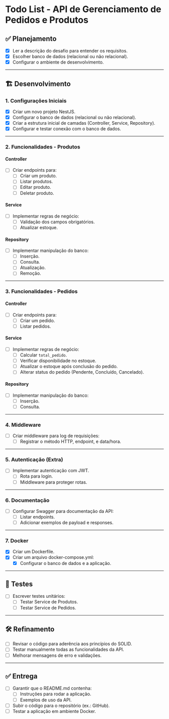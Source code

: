# Todo List - API de Gerenciamento de Pedidos e Produtos

## ✅ Planejamento
- [x] Ler a descrição do desafio para entender os requisitos.
- [x] Escolher banco de dados (relacional ou não relacional).
- [x] Configurar o ambiente de desenvolvimento.

---

## 🏗️ Desenvolvimento

### **1. Configurações Iniciais**
- [x] Criar um novo projeto NestJS.
- [x] Configurar o banco de dados (relacional ou não relacional).
- [x] Criar a estrutura inicial de camadas (Controller, Service, Repository).
- [x] Configurar e testar conexão com o banco de dados.

---

### **2. Funcionalidades - Produtos**
#### **Controller**
- [ ] Criar endpoints para:
  - [ ] Criar um produto.
  - [ ] Listar produtos.
  - [ ] Editar produto.
  - [ ] Deletar produto.

#### **Service**
- [ ] Implementar regras de negócio:
  - [ ] Validação dos campos obrigatórios.
  - [ ] Atualizar estoque.
  
#### **Repository**
- [ ] Implementar manipulação do banco:
  - [ ] Inserção.
  - [ ] Consulta.
  - [ ] Atualização.
  - [ ] Remoção.

---

### **3. Funcionalidades - Pedidos**
#### **Controller**
- [ ] Criar endpoints para:
  - [ ] Criar um pedido.
  - [ ] Listar pedidos.

#### **Service**
- [ ] Implementar regras de negócio:
  - [ ] Calcular `total_pedido`.
  - [ ] Verificar disponibilidade no estoque.
  - [ ] Atualizar o estoque após conclusão do pedido.
  - [ ] Alterar status do pedido (Pendente, Concluído, Cancelado).

#### **Repository**
- [ ] Implementar manipulação do banco:
  - [ ] Inserção.
  - [ ] Consulta.

---

### **4. Middleware**
- [ ] Criar middleware para log de requisições:
  - [ ] Registrar o método HTTP, endpoint, e data/hora.

---

### **5. Autenticação (Extra)**
- [ ] Implementar autenticação com JWT.
  - [ ] Rota para login.
  - [ ] Middleware para proteger rotas.

---

### **6. Documentação**
- [ ] Configurar Swagger para documentação da API:
  - [ ] Listar endpoints.
  - [ ] Adicionar exemplos de payload e responses.

---

### **7. Docker**
- [x] Criar um Dockerfile.
- [x] Criar um arquivo docker-compose.yml:
  - [x] Configurar o banco de dados e a aplicação.

---

## 🧪 Testes
- [ ] Escrever testes unitários:
  - [ ] Testar Service de Produtos.
  - [ ] Testar Service de Pedidos.

---

## 🛠️ Refinamento
- [ ] Revisar o código para aderência aos princípios do SOLID.
- [ ] Testar manualmente todas as funcionalidades da API.
- [ ] Melhorar mensagens de erro e validações.

---

## ✅ Entrega
- [ ] Garantir que o README.md contenha:
  - [ ] Instruções para rodar a aplicação.
  - [ ] Exemplos de uso da API.
- [ ] Subir o código para o repositório (ex.: GitHub).
- [ ] Testar a aplicação em ambiente Docker.
